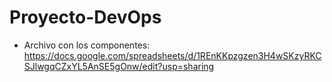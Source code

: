 # Proyecto-DevOps


* Archivo con los componentes:
https://docs.google.com/spreadsheets/d/1REnKKpzgzen3H4wSKzyRKCSJlwgqCZxYL5AnSE5gOnw/edit?usp=sharing
